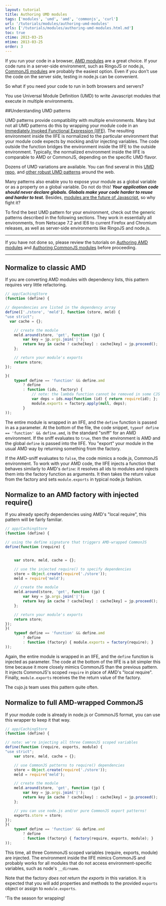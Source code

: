 ```yaml
---
layout: tutorial
title: Authoring UMD modules
tags: ['modules', 'umd', 'amd', 'commonjs', 'curl']
url: '/tutorials/modules/authoring-umd-modules'
urls: ['/tutorials/modules/authoring-umd-modules.html.md']
toc: true
ctime: 2013-03-25
mtime: 2013-03-25
order: 3
---
```


If you run your code in a browser, [AMD modules](./authoring-amd-modules.html.md) are a great choice.  If your code runs in a server-side environment, such as RingoJS or node.js, [CommonJS modules](./authoring-cjs-modules.html.md) are probably the easiest option. Even if you don't use the code on the server side, testing in node.js can be convenient.

So what if you need your code to run in both browsers and servers?

You use Universal Module Definition (UMD) to write Javascript modules that execute in multiple environments. 

##Understanding UMD patterns

UMD patterns provide compatibility with multiple environments.  Many but not all UMD patterns do this by wrapping your module code in an [Immediately Invoked Functional Expression (IIFE)](http://benalman.com/news/2010/11/immediately-invoked-function-expression/).  The resulting environment inside the IIFE is normalized to the particular environment that your module code expects by mocking and/or injecting variables.  The code outside the function bridges the environment inside the IIFE to the outside environment.  Typically, the normalized environment inside the IIFE is comparable to AMD or CommonJS, depending on the specific UMD flavor.  

Dozens of UMD variations are available.  You can find several in this [UMD repo](https://github.com/umdjs/umd), and [other robust UMD patterns](https://gist.github.com/unscriptable/4118495) around the web.

Many patterns also enable you to expose your module as a global variable or as a property on a global variable. Do not do this! ***Your application code should never declare globals. Globals make your code harder to reuse and harder to test.***  Besides, [modules are the future of Javascript](http://wiki.ecmascript.org/doku.php?id=harmony:modules), so why fight it?

To find the best UMD pattern for your environment, check out the generic patterns described in the following sections.  They work in essentially all environments, from Netscape 7.2 and IE6 to current Firefox and Chromium releases, as well as server-side environments like RingoJS and node.js.

---

If you have not done so, please review the tutorials on [Authoring AMD modules](./authoring-amd-modules.html.md) and [Authoring CommonJS modules](./authoring-cjs-modules.html.md) before proceeding.

---

## Normalize to classic AMD

If you are converting AMD modules with dependency lists, this pattern requires very little refactoring.

```js
// app/CachingStore
(function (define) {

// dependencies are listed in the dependency array
define(['./store', 'meld'], function (store, meld) {
"use strict";
  var cache = {};

	// create the module
	meld.around(store, 'get', function (jp) {
		var key = jp.args.join('|');
		return key in cache ? cache[key] : cache[key] = jp.proceed();
	};

	// return your module's exports
	return store;
});

}(
	typeof define == 'function' && define.amd 
		? define 
		: function (ids, factory) { 
			// note: the lambda function cannot be removed in some CJS environments
			var deps = ids.map(function (id) { return require(id); };
			module.exports = factory.apply(null, deps); 
		}
));
```

The entire module is wrapped in an IIFE, and the `define` function is passed in as a parameter.  At the bottom of the file, the code snippet, `typeof define == 'function' && define.amd`, is the standard "sniff" for an AMD environment.  If the sniff evaluates to `true`, then the environment is AMD and the global `define` is passed into the IIFE.  You "export" your module in the usual AMD way by returning something from the factory.  

If the AMD-sniff evaluates to `false`, the code mimics a node.js, CommonJS environment.  To work with your AMD code, the IIFE injects a function that behaves similarly to AMD's `define`: it resolves all ids to modules and injects them into the factory function as arguments.  It then takes the return value from the factory and sets `module.exports` in typical node.js fashion.

## Normalize to an AMD factory with injected require()

If you already specify dependencies using AMD's "local require", this pattern will be fairly familiar.  

```js
// app/CachingStore
(function (define) {

// using the define signature that triggers AMD-wrapped CommonJS
define(function (require) {


	var store, meld, cache = {};

	// use the injected require() to specify dependencies
	store = Object.create(require('./store'));
	meld = require('meld');

	// create the module
	meld.around(store, 'get', function (jp) {
		var key = jp.args.join('|');
		return key in cache ? cache[key] : cache[key] = jp.proceed();
	};

	// return your module's exports
	return store;
});
}(
	typeof define == 'function' && define.amd 
		? define 
		: function (factory) { module.exports = factory(require); }
));
```

Again, the entire module is wrapped in an IIFE, and the `define` function is injected as parameter.  The code at the bottom of the IIFE is a bit simpler this time because it more closely mimics CommonJS than the previous pattern.  It injects CommonJS's scoped `require` in place of AMD's "local require".  Finally, `module.exports` receives the the return value of the factory.

The cujo.js team uses this pattern quite often.

## Normalize to full AMD-wrapped CommonJS

If your module code is already in node.js or CommonJS format, you can use this wrapper to keep it that way.

```js
// app/CachingStore
(function (define) {

// note: we're injecting all three CommonJS scoped variables
define(function (require, exports, module) {
"use strict";
	var store, meld, cache = {};

	// use CommonJS patterns to require() dependencies
	store = Object.create(require('./store'));
	meld = require('meld');

	// create the module
	meld.around(store, 'get', function (jp) {
		var key = jp.args.join('|');
		return key in cache ? cache[key] : cache[key] = jp.proceed();
	};

	// you can use node.js and/or pure CommonJS export patterns!
	exports.store = store;
});
}(
	typeof define == 'function' && define.amd 
		? define 
		: function (factory) { factory(require, exports, module); }
));
```

This time, all three CommonJS scoped variables (require, exports, module) are injected.  The environment inside the IIFE mimics CommonJS and probably works for all modules that do not access environment-specific variables, such as node's `__dirname`.  

Note that the factory *does not return the exports* in this variation.  It is expected that you will add properties and methods to the provided `exports` object or assign to `module.exports`.

'Tis the season for wrapping!
